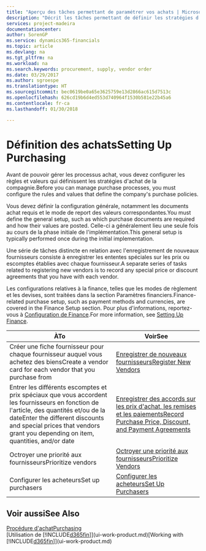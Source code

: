 ```yaml
---
title: "Aperçu des tâches permettant de paramétrer vos achats | Microsoft Docs"
description: "Décrit les tâches permettant de définir les stratégies d'approvisionnement de votre compagnie et de déterminer vos processus d'achat."
services: project-madeira
documentationcenter: 
author: SorenGP
ms.service: dynamics365-financials
ms.topic: article
ms.devlang: na
ms.tgt_pltfrm: na
ms.workload: na
ms.search.keywords: procurement, supply, vendor order
ms.date: 03/29/2017
ms.author: sgroespe
ms.translationtype: HT
ms.sourcegitcommit: bec0619be0a65e3625759e13d2866ac615d7513c
ms.openlocfilehash: 626cd19b6d4ed553d740964f1530b581e22b45a6
ms.contentlocale: fr-ca
ms.lasthandoff: 01/30/2018

---
```

# <a name="setting-up-purchasing"></a><span data-ttu-id="58aeb-103">Définition des achats</span><span class="sxs-lookup"><span data-stu-id="58aeb-103">Setting Up Purchasing</span></span>
<span data-ttu-id="58aeb-104">Avant de pouvoir gérer les processus achat, vous devez configurer les règles et valeurs qui définissent les stratégies d'achat de la compagnie.</span><span class="sxs-lookup"><span data-stu-id="58aeb-104">Before you can manage purchase processes, you must configure the rules and values that define the company's purchase policies.</span></span>

<span data-ttu-id="58aeb-105">Vous devez définir la configuration générale, notamment les documents achat requis et le mode de report des valeurs correspondantes.</span><span class="sxs-lookup"><span data-stu-id="58aeb-105">You must define the general setup, such as which purchase documents are required and how their values are posted.</span></span> <span data-ttu-id="58aeb-106">Celle-ci a généralement lieu une seule fois au cours de la phase initiale de l'implémentation.</span><span class="sxs-lookup"><span data-stu-id="58aeb-106">This general setup is typically performed once during the initial implementation.</span></span>

<span data-ttu-id="58aeb-107">Une série de tâches distincte en relation avec l'enregistrement de nouveaux fournisseurs consiste à enregistrer les ententes spéciales sur les prix ou escomptes établies avec chaque fournisseur.</span><span class="sxs-lookup"><span data-stu-id="58aeb-107">A separate series of tasks related to registering new vendors is to record any special price or discount agreements that you have with each vendor.</span></span>

<span data-ttu-id="58aeb-108">Les configurations relatives à la finance, telles que les modes de règlement et les devises, sont traitées dans la section Paramètres financiers.</span><span class="sxs-lookup"><span data-stu-id="58aeb-108">Finance-related purchase setup, such as payment methods and currencies, are covered in the Finance Setup section.</span></span> <span data-ttu-id="58aeb-109">Pour plus d'informations, reportez-vous à [Configuration de Finance](finance-setup-finance.md).</span><span class="sxs-lookup"><span data-stu-id="58aeb-109">For more information, see [Setting Up Finance](finance-setup-finance.md).</span></span>

| <span data-ttu-id="58aeb-110">À</span><span class="sxs-lookup"><span data-stu-id="58aeb-110">To</span></span> | <span data-ttu-id="58aeb-111">Voir</span><span class="sxs-lookup"><span data-stu-id="58aeb-111">See</span></span> |
| --- | --- |
| <span data-ttu-id="58aeb-112">Créer une fiche fournisseur pour chaque fournisseur auquel vous achetez des biens</span><span class="sxs-lookup"><span data-stu-id="58aeb-112">Create a vendor card for each vendor that you purchase from</span></span>|[<span data-ttu-id="58aeb-113">Enregistrer de nouveaux fournisseurs</span><span class="sxs-lookup"><span data-stu-id="58aeb-113">Register New Vendors</span></span>](purchasing-how-register-new-vendors.md) |
| <span data-ttu-id="58aeb-114">Entrer les différents escomptes et prix spéciaux que vous accordent les fournisseurs en fonction de l'article, des quantités et/ou de la date</span><span class="sxs-lookup"><span data-stu-id="58aeb-114">Enter the different discounts and special prices that vendors grant you depending on item, quantities, and/or date</span></span> |[<span data-ttu-id="58aeb-115">Enregistrer des accords sur les prix d'achat, les remises et les paiements</span><span class="sxs-lookup"><span data-stu-id="58aeb-115">Record Purchase Price, Discount, and Payment Agreements</span></span>](purchasing-how-record-purchase-price-discount-payment-agreements.md) |
| <span data-ttu-id="58aeb-116">Octroyer une priorité aux fournisseurs</span><span class="sxs-lookup"><span data-stu-id="58aeb-116">Prioritize vendors</span></span> |[<span data-ttu-id="58aeb-117">Octroyer une priorité aux fournisseurs</span><span class="sxs-lookup"><span data-stu-id="58aeb-117">Prioritize Vendors</span></span>](purchasing-how-prioritize-vendors.md) |
| <span data-ttu-id="58aeb-118">Configurer les acheteurs</span><span class="sxs-lookup"><span data-stu-id="58aeb-118">Set up purchasers</span></span> |[<span data-ttu-id="58aeb-119">Configurer les acheteurs</span><span class="sxs-lookup"><span data-stu-id="58aeb-119">Set Up Purchasers</span></span>](purchasing-how-setup-purchasers.md) |

## <a name="see-also"></a><span data-ttu-id="58aeb-120">Voir aussi</span><span class="sxs-lookup"><span data-stu-id="58aeb-120">See Also</span></span>
[<span data-ttu-id="58aeb-121">Procédure d'achat</span><span class="sxs-lookup"><span data-stu-id="58aeb-121">Purchasing</span></span>](purchasing-manage-purchasing.md)  
<span data-ttu-id="58aeb-122">[Utilisation de [!INCLUDE[d365fin](includes/d365fin_md.md)]](ui-work-product.md)</span><span class="sxs-lookup"><span data-stu-id="58aeb-122">[Working with [!INCLUDE[d365fin](includes/d365fin_md.md)]](ui-work-product.md)</span></span>

